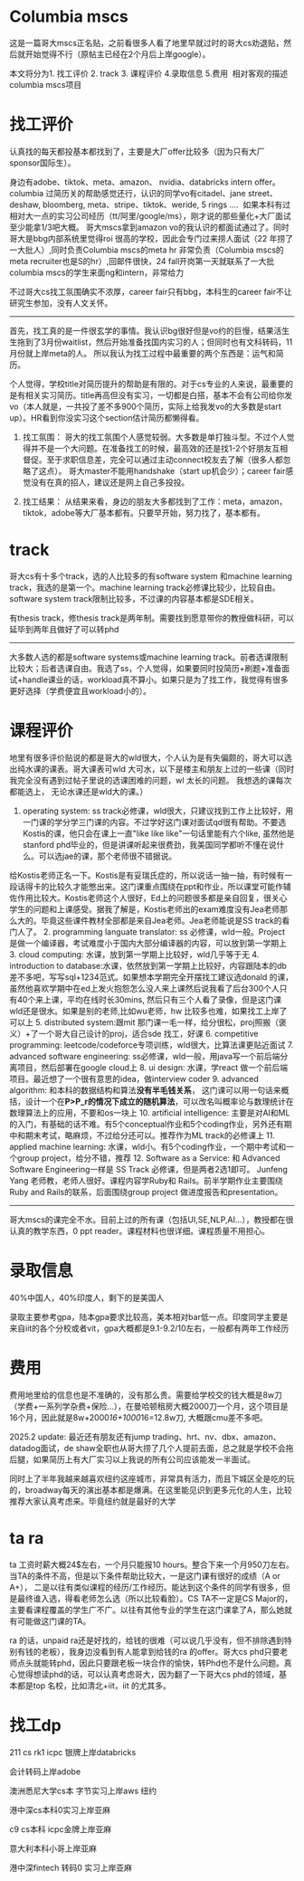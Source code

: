 
# Columbia mscs
这是一篇哥大mscs正名贴，之前看很多人看了地里早就过时的哥大cs劝退贴，然后就开始觉得不行（原帖主已经在2个月后上岸google）。

本文将分为1. 找工评价 2. track 3. 课程评价 4.录取信息 5.费用  相对客观的描述columbia mscs项目

# 找工评价
认真找的每天都投基本都找到了，主要是大厂offer比较多（因为只有大厂sponsor国际生）。

身边有adobe、tiktok、meta、amazon、 nvidia、databricks intern offer。columbia 过简历关的帮助感觉还行，认识的同学vo有citadel、jane street、deshaw, bloomberg, meta、stripe、tiktok、weride, 5 rings ....  如果本科有过相对大一点的实习公司经历（tt/阿里/google/ms），刚才说的那些量化+大厂面试至少能拿1/3吧大概。 哥大mscs拿到amazon vo的我认识的都面试通过了。同时哥大是bbg内部系统里觉得roi 很高的学校，因此会专门过来捞人面试（22 年捞了一大批人）,同时负责Columbia mscs的meta hr 非常负责（Columbia mscs的meta recruiter也是S的hr）,回邮件很快，24 fall开岗第一天就联系了一大批columbia mscs的学生来面ng和intern，非常给力

不过哥大cs找工氛围确实不浓厚，career fair只有bbg，本科生的career fair不让研究生参加，没有人文关怀。

--------------------------------------------------------------------------------------------

首先，找工真的是一件很玄学的事情。我认识bg很好但是vo约的巨慢，结果活生生拖到了3月份waitlist，然后开始准备找国内实习的人；但同时也有文科转码，11月份就上岸meta的人。
所以我认为找工过程中最重要的两个东西是：运气和简历。

个人觉得，学校title对简历提升的帮助是有限的。对于cs专业的人来说，最重要的是有相关实习简历。title再高但没有实习，一切都是白搭，基本不会有公司给你发vo（本人就是，一共投了差不多900个简历，实际上给我发vo的大多数是start up）。HR看到你没实习这个section估计简历都懒得看。


1. 找工氛围：
哥大的找工氛围个人感觉较弱。大多数是单打独斗型。不过个人觉得并不是一个大问题。在准备找工的时候，最高效的还是找1-2个好朋友互相督促。至于求职信息差，完全可以通过主动connect校友去了解（很多人都忽略了这点）。
哥大master不能用handshake（start up机会少）；career fair感觉没有在真的招人，建议还是网上自己多投投。

2. 找工结果：
从结果来看，身边的朋友大多都找到了工作：meta，amazon，tiktok，adobe等大厂基本都有。只要早开始，努力找了，基本都有。

# track
哥大cs有十多个track，选的人比较多的有software system 和machine learning track，我选的是第一个。machine learning track必修课比较少，比较自由。software system track限制比较多，不过课的内容基本都是SDE相关。

有thesis track，修thesis track是两年制。需要找到愿意带你的教授做科研，可以延毕到两年且做好了可以转phd

--------------------------------------------------------------------------------------------

大多数人选的都是software systems或machine learning track。前者选课限制比较大；后者选课自由。我选了ss，个人觉得，如果要同时投简历+刷题+准备面试+handle课业的话，workload真不算小。如果只是为了找工作，我觉得有很多更好选择（学费便宜且workload小的）。

# 课程评价
地里有很多评价贴说的都是哥大的wld很大，个人认为是有失偏颇的，哥大可以选出纯水课的课表。哥大课表可wld 大可水，以下是楼主和朋友上过的一些课（同时我完全没有遇到过帖子里说的选课困难的问题，wl 太长的问题。 我想选的课每次都能选上， 无论水课还是wld大的课。）

1. operating system: ss track必修课，wld很大，只建议找到工作上比较好，用一门课的学分学三门课的内容。不过学好这门课对面试qd很有帮助。不要选Kostis的课，他只会在课上一直"like like like"一句话里能有六个like, 虽然他是stanford phd毕业的，但是讲课听起来很费劲，我美国同学都听不懂在说什么。可以选jae的课，那个老师很不错据说。

给Kostis老师正名一下。Kostis是有妥瑞氏症的，所以说话一抽一抽，有时候有一段话得卡的比较久才能憋出来。这门课重点围绕在ppt和作业，所以课堂可能作辅佐作用比较大。Kostis老师这个人很好，Ed上的问题很多都是亲自回复，很关心学生的问题和上课感受。据我了解是，Kostis老师出的exam难度没有Jea老师那么大的。毕竟这些课件教材全部都是来自Jea老师。Jea老师能说是SS track的看门人了。
2. programming languate translator: ss 必修课，wld一般。Project 是做一个编译器，考试难度小于国内大部分编译器的内容，可以放到第一学期上
3. cloud computing: 水课，放到第一学期上比较好，wld几乎等于无
4. introduction to database:水课，依然放到第一学期上比较好，内容跟陆本的db差不多吧，写写sql+1234范式。如果想本学期完全开摆找工建议选donald 的课，虽然他喜欢学期中在ed上发火抱怨怎么没人来上课然后说我看了后台300个人只有40个来上课，平均在线时长30mins, 然后只有三个人看了录像，但是这门课wld还是很水。如果是别的老师,比如wu老师，hw 比较多也难，如果找工上岸了可以上
5. distributed system:跟mit 那门课一毛一样，给分很松，proj照搬（褒义）+了一个哥大自己设计的proj，适合sde 找工，好课
6. competitive programming: leetcode/codeforce专项训练，wld很大，比算法课更贴近面试
7. advanced software engineering: ss必修课，wld一般，用java写一个前后端分离项目，然后部署在google cloud上
8. ui design: 水课，学react 做一个前后端项目。最近想了一个很有意思的idea，做interview coder
9. advanced algorithm: 和本科的数据结构和算法**没有半毛钱关系**， 这门课可以用一句话来概括，设计一个在**P>P_r的情况下成立的随机算法**，可以改名叫概率论与数理统计在数理算法上的应用，不要和os一块上
10. artificial intelligence: 主要是对AI和ML的入门，有基础的话不难。有5个conceptual作业和5个coding作业，另外还有期中和期末考试，略麻烦，不过给分还可以。推荐作为ML track的必修课上
11. applied machine learning: 水课，wld小。有5个coding作业，一个期中考试和一个group project，给分不错，推荐
12. Software as a Service: 和 Advanced Software Engineering一样是 SS Track 必修课，但是两者2选1即可。 Junfeng Yang 老师教，老师人很好。课程内容学Ruby和 Rails。前半学期作业主要围绕 Ruby and Rails的联系，后面围绕group project 做进度报告和presentation。

--------------------------------------------------------------------------------------------

哥大mscs的课完全不水。目前上过的所有课（包括UI,SE,NLP,AI...），教授都在很认真的教学东西，0 ppt reader。课程材料也很详细。课程质量不用担心。

# 录取信息
40%中国人，40%印度人，剩下的是美国人

录取主要参考gpa，陆本gpa要求比较高，美本相对bar低一点。印度同学主要是来自iit的各个分校或者vit，gpa大概都是9.1-9.2/10左右，一般都有两年工作经历



# 费用


费用地里给的信息也是不准确的，没有那么贵。需要给学校交的钱大概是8w刀（学费+一系列学杂费+保险...），在曼哈顿租房大概2000刀一个月，这个项目是16个月，因此就是8w+2000*16+1000*16=12.8w刀, 大概跟cmu差不多吧。

2025.2 update: 最近还有朋友还有jump trading、hrt、nv、dbx、amazon、datadog面试，de shaw全职也从哥大捞了几个人提前去面，总之就是学校不会拖后腿，如果简历上有大厂实习以上我说的所有公司应该能发一半面试。

同时上了半年我越来越喜欢纽约这座城市，非常具有活力，而且下城区全是吃的玩的，broadway每天的演出基本都是爆满。在这里能见识到更多元化的人生，比较推荐大家认真考虑来。毕竟纽约就是最好的大学

# ta ra
ta 工资时薪大概24$左右，一个月只能报10 hours。整合下来一个月950刀左右。当TA的条件不高，但是以下条件帮助比较大，一是这门课有很好的成绩（A or A+）， 二是以往有类似课程的经历/工作经历。能达到这个条件的同学有很多，但是最终谁入选，得看老师怎么选（所以比较看脸）。CS TA不一定是CS Major的，主要看课程覆盖的学生广不广。以往有其他专业的学生在这门课拿了A，那么她就有可能做这门课的TA。

ra 的话，unpaid ra还是好找的，给钱的很难（可以说几乎没有，但不排除遇到特别有钱的老板），我身边没看到有人能拿到给钱的ra 的offer。哥大cs phd只要老师点头就能转phd，因此只要跟老板一块合作的愉快，转Phd也不是什么问题。真心觉得想读phd的话，可以认真考虑哥大，因为翻了一下哥大cs phd的领域，基本都是top 名校，比如清北+iit，iit 的尤其多。

# 找工dp
211 cs rk1 icpc 银牌上岸databricks

会计转码上岸adobe

澳洲悉尼大学cs本 字节实习上岸aws 纽约

港中深cs本科0实习上岸亚麻

c9 cs本科 icpc金牌上岸亚麻

意大利本科小哥上岸亚麻

港中深fintech 转码0 实习上岸亚麻
